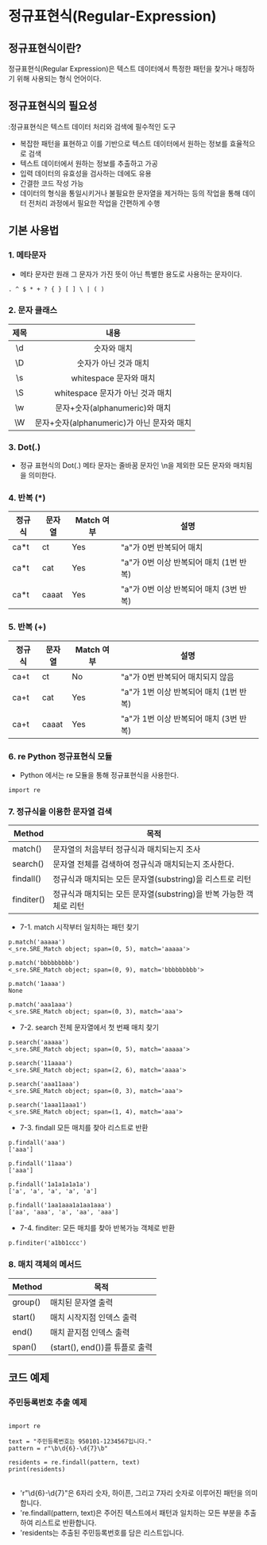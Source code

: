 # 정규표현식(Regular-Expression)
## 정규표현식이란?
정규표현식(Regular Expression)은 텍스트 데이터에서 특정한 패턴을 찾거나 매칭하기 위해 사용되는 형식 언어이다.


## 정규표현식의 필요성
:정규표현식은 텍스트 데이터 처리와 검색에 필수적인 도구

* 복잡한 패턴을 표현하고 이를 기반으로 텍스트 데이터에서 원하는 정보를 효율적으로 검색
* 텍스트 데이터에서 원하는 정보를 추출하고 가공 
* 입력 데이터의 유효성을 검사하는 데에도 유용
* 간결한 코드 작성 가능
* 데이터의 형식을 통일시키거나 불필요한 문자열을 제거하는 등의 작업을 통해 데이터 전처리 과정에서 필요한 작업을 간편하게 수행


## 기본 사용법
### 1. 메타문자
* 메타 문자란 원래 그 문자가 가진 뜻이 아닌 특별한 용도로 사용하는 문자이다.
<pre><code>. ^ $ * + ? { } [ ] \ | ( )</code></pre>

### 2. 문자 클래스
|제목|내용|
|:---:|:---:|
|\d|숫자와 매치|
|\D|숫자가 아닌 것과 매치|
|\s|whitespace 문자와 매치|
|\S|whitespace 문자가 아닌 것과 매치|
|\w|문자+숫자(alphanumeric)와 매치|
|\W|문자+숫자(alphanumeric)가 아닌 문자와 매치|

### 3. Dot(.)
* 정규 표현식의 Dot(.) 메타 문자는 줄바꿈 문자인 \n을 제외한 모든 문자와 매치됨을 의미한다.

### 4. 반복 (*)
|정규식|문자열|Match 여부|설명|
|---|---|---|---|
|ca*t|ct|Yes|"a"가 0번 반복되어 매치|
|ca*t|cat|Yes|"a"가 0번 이상 반복되어 매치 (1번 반복)|
|ca*t|caaat|Yes|"a"가 0번 이상 반복되어 매치 (3번 반복)|

### 5. 반복 (+)
|정규식|문자열|Match 여부|설명|
|---|---|---|---|
|ca+t|ct|No|"a"가 0번 반복되어 매치되지 않음|
|ca+t|cat|Yes|"a"가 1번 이상 반복되어 매치 (1번 반복)|
|ca+t|caaat|Yes|"a"가 1번 이상 반복되어 매치 (3번 반복)|

### 6. re Python 정규표현식 모듈
* Python 에서는 re 모듈을 통해 정규표현식을 사용한다.
<pre><code>import re</code></pre>

### 7. 정규식을 이용한 문자열 검색
|Method|목적|
|---|---|
|match()|문자열의 처음부터 정규식과 매치되는지 조사|
|search()|문자열 전체를 검색하여 정규식과 매치되는지 조사한다.|
|findall()|정규식과 매치되는 모든 문자열(substring)을 리스트로 리턴|
|finditer()|정규식과 매치되는 모든 문자열(substring)을 반복 가능한 객체로 리턴|

* 7-1. match 시작부터 일치하는 패턴 찾기
<pre><code>p.match('aaaaa')
<_sre.SRE_Match object; span=(0, 5), match='aaaaa'>

p.match('bbbbbbbbb')
<_sre.SRE_Match object; span=(0, 9), match='bbbbbbbbb'>

p.match('1aaaa')
None

p.match('aaa1aaa')
<_sre.SRE_Match object; span=(0, 3), match='aaa'></code></pre>

* 7-2. search 전체 문자열에서 첫 번째 매치 찾기
<pre><code>p.search('aaaaa')
<_sre.SRE_Match object; span=(0, 5), match='aaaaa'>

p.search('11aaaa')
<_sre.SRE_Match object; span=(2, 6), match='aaaa'>

p.search('aaa11aaa')
<_sre.SRE_Match object; span=(0, 3), match='aaa'>

p.search('1aaa11aaa1')
<_sre.SRE_Match object; span=(1, 4), match='aaa'></code></pre>

* 7-3. findall 모든 매치를 찾아 리스트로 반환
<pre><code>p.findall('aaa')
['aaa']

p.findall('11aaa')
['aaa']

p.findall('1a1a1a1a1a')
['a', 'a', 'a', 'a', 'a']

p.findall('1aa1aaa1a1aa1aaa')
['aa', 'aaa', 'a', 'aa', 'aaa']</code></pre>

* 7-4. finditer: 모든 매치를 찾아 반복가능 객체로 반환
<pre><code>p.finditer('a1bb1ccc')
<callable_iterator object at 0x7f850c4285f8></code></pre>

### 8. 매치 객체의 메서드
|Method|목적|
|---|---|
|group()|매치된 문자열 출력|
|start()|매치 시작지점 인덱스 출력|
|end()|매치 끝지점 인덱스 출력|
|span()|(start(), end())를 튜플로 출력|

## 코드 예제
### 주민등록번호 추출 예제
<pre>
<code>
import re

text = "주민등록번호는 950101-1234567입니다."
pattern = r"\b\d{6}-\d{7}\b"

residents = re.findall(pattern, text)
print(residents)
</code>
</pre>
* 'r"\d{6}-\d{7}"은 6자리 숫자, 하이픈, 그리고 7자리 숫자로 이루어진 패턴을 의미합니다.
* 're.findall(pattern, text)은 주어진 텍스트에서 패턴과 일치하는 모든 부분을 추출하여 리스트로 반환합니다.
* 'residents는 추출된 주민등록번호를 담은 리스트입니다.




